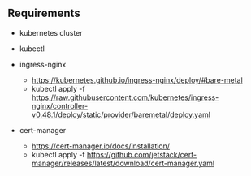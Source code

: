 ## Requirements

* kubernetes cluster
* kubectl
* ingress-nginx
  * https://kubernetes.github.io/ingress-nginx/deploy/#bare-metal
  * kubectl apply -f https://raw.githubusercontent.com/kubernetes/ingress-nginx/controller-v0.48.1/deploy/static/provider/baremetal/deploy.yaml

* cert-manager
  * https://cert-manager.io/docs/installation/
  * kubectl apply -f https://github.com/jetstack/cert-manager/releases/latest/download/cert-manager.yaml